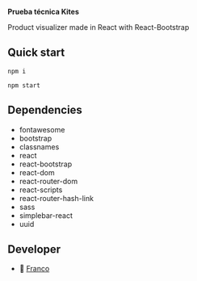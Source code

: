**Prueba técnica Kites**

Product visualizer made in React with React-Bootstrap

## Quick start
```
npm i 
```
```
npm start
```
## Dependencies

-    fontawesome
-    bootstrap
-    classnames
-    react
-    react-bootstrap
-    react-dom
-    react-router-dom
-    react-scripts
-    react-router-hash-link
-    sass
-    simplebar-react
-    uuid

## Developer
* 🎸 [Franco](https://github.com/francospatz "Franco")
